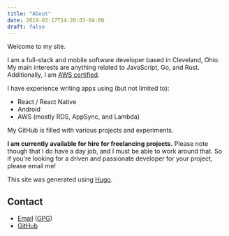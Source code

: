 ```yaml
---
title: "About"
date: 2019-03-17T14:26:03-04:00
draft: false
---
```


Welcome to my site. 

I am a full-stack and mobile software developer based in Cleveland, Ohio. My 
main interests are anything related to JavaScript, Go, and Rust. Additionally, 
I am [AWS certified](https://www.certmetrics.com/amazon/public/badge.aspx?i=2&t=c&d=2018-09-08&ci=AWS00490765).  

I have experience writing apps using (but not limited to):

- React / React Native
- Android
- AWS (mostly RDS, AppSync, and Lambda)

My GitHub is filled with various projects and experiments.

**I am currently available for hire for freelancing projects.** Please note
though that I do have a day job, and I must be able to work around that.
So if you're looking for a driven and passionate developer for your project,
please email me!

This site was generated using [Hugo](https://gohugo.io).

## Contact

- [Email](mailto:faulhaberryan@gmail.com) ([GPG](/gpg1.txt))
- [GitHub](https://github.com/rfaulhaber)
